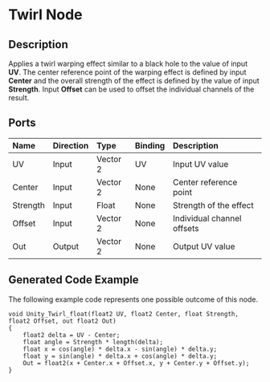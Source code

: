 # Twirl Node

## Description

Applies a twirl warping effect similar to a black hole to the value of input **UV**. The center reference point of the warping effect is defined by input **Center** and the overall strength of the effect is defined by the value of input **Strength**. Input **Offset** can be used to offset the individual channels of the result.

## Ports

| Name        | Direction           | Type  | Binding | Description |
|:------------ |:-------------|:-----|:---|:---|
| UV      | Input | Vector 2 | UV | Input UV value |
| Center      | Input | Vector 2 | None | Center reference point |
| Strength      | Input | Float    | None | Strength of the effect |
| Offset      | Input | Vector 2 | None | Individual channel offsets |
| Out | Output      |    Vector 2 | None | Output UV value |

## Generated Code Example

The following example code represents one possible outcome of this node.

```
void Unity_Twirl_float(float2 UV, float2 Center, float Strength, float2 Offset, out float2 Out)
{
    float2 delta = UV - Center;
    float angle = Strength * length(delta);
    float x = cos(angle) * delta.x - sin(angle) * delta.y;
    float y = sin(angle) * delta.x + cos(angle) * delta.y;
    Out = float2(x + Center.x + Offset.x, y + Center.y + Offset.y);
}
```